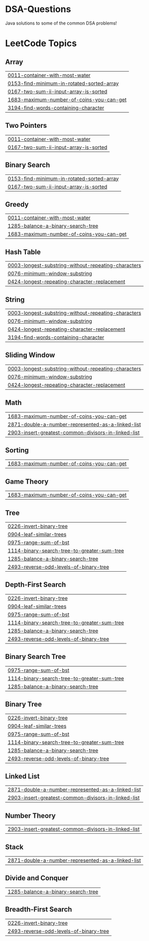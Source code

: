 # DSA-Questions
Java solutions to some of the common DSA problems!

<!---LeetCode Topics Start-->
# LeetCode Topics
## Array
|  |
| ------- |
| [0011-container-with-most-water](https://github.com/Priyansh012/Yeet-A-Leet/tree/master/0011-container-with-most-water) |
| [0153-find-minimum-in-rotated-sorted-array](https://github.com/Priyansh012/Yeet-A-Leet/tree/master/0153-find-minimum-in-rotated-sorted-array) |
| [0167-two-sum-ii-input-array-is-sorted](https://github.com/Priyansh012/Yeet-A-Leet/tree/master/0167-two-sum-ii-input-array-is-sorted) |
| [1683-maximum-number-of-coins-you-can-get](https://github.com/Priyansh012/Yeet-A-Leet/tree/master/1683-maximum-number-of-coins-you-can-get) |
| [3194-find-words-containing-character](https://github.com/Priyansh012/Yeet-A-Leet/tree/master/3194-find-words-containing-character) |
## Two Pointers
|  |
| ------- |
| [0011-container-with-most-water](https://github.com/Priyansh012/Yeet-A-Leet/tree/master/0011-container-with-most-water) |
| [0167-two-sum-ii-input-array-is-sorted](https://github.com/Priyansh012/Yeet-A-Leet/tree/master/0167-two-sum-ii-input-array-is-sorted) |
## Binary Search
|  |
| ------- |
| [0153-find-minimum-in-rotated-sorted-array](https://github.com/Priyansh012/Yeet-A-Leet/tree/master/0153-find-minimum-in-rotated-sorted-array) |
| [0167-two-sum-ii-input-array-is-sorted](https://github.com/Priyansh012/Yeet-A-Leet/tree/master/0167-two-sum-ii-input-array-is-sorted) |
## Greedy
|  |
| ------- |
| [0011-container-with-most-water](https://github.com/Priyansh012/Yeet-A-Leet/tree/master/0011-container-with-most-water) |
| [1285-balance-a-binary-search-tree](https://github.com/Priyansh012/Yeet-A-Leet/tree/master/1285-balance-a-binary-search-tree) |
| [1683-maximum-number-of-coins-you-can-get](https://github.com/Priyansh012/Yeet-A-Leet/tree/master/1683-maximum-number-of-coins-you-can-get) |
## Hash Table
|  |
| ------- |
| [0003-longest-substring-without-repeating-characters](https://github.com/Priyansh012/Yeet-A-Leet/tree/master/0003-longest-substring-without-repeating-characters) |
| [0076-minimum-window-substring](https://github.com/Priyansh012/Yeet-A-Leet/tree/master/0076-minimum-window-substring) |
| [0424-longest-repeating-character-replacement](https://github.com/Priyansh012/Yeet-A-Leet/tree/master/0424-longest-repeating-character-replacement) |
## String
|  |
| ------- |
| [0003-longest-substring-without-repeating-characters](https://github.com/Priyansh012/Yeet-A-Leet/tree/master/0003-longest-substring-without-repeating-characters) |
| [0076-minimum-window-substring](https://github.com/Priyansh012/Yeet-A-Leet/tree/master/0076-minimum-window-substring) |
| [0424-longest-repeating-character-replacement](https://github.com/Priyansh012/Yeet-A-Leet/tree/master/0424-longest-repeating-character-replacement) |
| [3194-find-words-containing-character](https://github.com/Priyansh012/Yeet-A-Leet/tree/master/3194-find-words-containing-character) |
## Sliding Window
|  |
| ------- |
| [0003-longest-substring-without-repeating-characters](https://github.com/Priyansh012/Yeet-A-Leet/tree/master/0003-longest-substring-without-repeating-characters) |
| [0076-minimum-window-substring](https://github.com/Priyansh012/Yeet-A-Leet/tree/master/0076-minimum-window-substring) |
| [0424-longest-repeating-character-replacement](https://github.com/Priyansh012/Yeet-A-Leet/tree/master/0424-longest-repeating-character-replacement) |
## Math
|  |
| ------- |
| [1683-maximum-number-of-coins-you-can-get](https://github.com/Priyansh012/Yeet-A-Leet/tree/master/1683-maximum-number-of-coins-you-can-get) |
| [2871-double-a-number-represented-as-a-linked-list](https://github.com/Priyansh012/Yeet-A-Leet/tree/master/2871-double-a-number-represented-as-a-linked-list) |
| [2903-insert-greatest-common-divisors-in-linked-list](https://github.com/Priyansh012/Yeet-A-Leet/tree/master/2903-insert-greatest-common-divisors-in-linked-list) |
## Sorting
|  |
| ------- |
| [1683-maximum-number-of-coins-you-can-get](https://github.com/Priyansh012/Yeet-A-Leet/tree/master/1683-maximum-number-of-coins-you-can-get) |
## Game Theory
|  |
| ------- |
| [1683-maximum-number-of-coins-you-can-get](https://github.com/Priyansh012/Yeet-A-Leet/tree/master/1683-maximum-number-of-coins-you-can-get) |
## Tree
|  |
| ------- |
| [0226-invert-binary-tree](https://github.com/Priyansh012/Yeet-A-Leet/tree/master/0226-invert-binary-tree) |
| [0904-leaf-similar-trees](https://github.com/Priyansh012/Yeet-A-Leet/tree/master/0904-leaf-similar-trees) |
| [0975-range-sum-of-bst](https://github.com/Priyansh012/Yeet-A-Leet/tree/master/0975-range-sum-of-bst) |
| [1114-binary-search-tree-to-greater-sum-tree](https://github.com/Priyansh012/Yeet-A-Leet/tree/master/1114-binary-search-tree-to-greater-sum-tree) |
| [1285-balance-a-binary-search-tree](https://github.com/Priyansh012/Yeet-A-Leet/tree/master/1285-balance-a-binary-search-tree) |
| [2493-reverse-odd-levels-of-binary-tree](https://github.com/Priyansh012/Yeet-A-Leet/tree/master/2493-reverse-odd-levels-of-binary-tree) |
## Depth-First Search
|  |
| ------- |
| [0226-invert-binary-tree](https://github.com/Priyansh012/Yeet-A-Leet/tree/master/0226-invert-binary-tree) |
| [0904-leaf-similar-trees](https://github.com/Priyansh012/Yeet-A-Leet/tree/master/0904-leaf-similar-trees) |
| [0975-range-sum-of-bst](https://github.com/Priyansh012/Yeet-A-Leet/tree/master/0975-range-sum-of-bst) |
| [1114-binary-search-tree-to-greater-sum-tree](https://github.com/Priyansh012/Yeet-A-Leet/tree/master/1114-binary-search-tree-to-greater-sum-tree) |
| [1285-balance-a-binary-search-tree](https://github.com/Priyansh012/Yeet-A-Leet/tree/master/1285-balance-a-binary-search-tree) |
| [2493-reverse-odd-levels-of-binary-tree](https://github.com/Priyansh012/Yeet-A-Leet/tree/master/2493-reverse-odd-levels-of-binary-tree) |
## Binary Search Tree
|  |
| ------- |
| [0975-range-sum-of-bst](https://github.com/Priyansh012/Yeet-A-Leet/tree/master/0975-range-sum-of-bst) |
| [1114-binary-search-tree-to-greater-sum-tree](https://github.com/Priyansh012/Yeet-A-Leet/tree/master/1114-binary-search-tree-to-greater-sum-tree) |
| [1285-balance-a-binary-search-tree](https://github.com/Priyansh012/Yeet-A-Leet/tree/master/1285-balance-a-binary-search-tree) |
## Binary Tree
|  |
| ------- |
| [0226-invert-binary-tree](https://github.com/Priyansh012/Yeet-A-Leet/tree/master/0226-invert-binary-tree) |
| [0904-leaf-similar-trees](https://github.com/Priyansh012/Yeet-A-Leet/tree/master/0904-leaf-similar-trees) |
| [0975-range-sum-of-bst](https://github.com/Priyansh012/Yeet-A-Leet/tree/master/0975-range-sum-of-bst) |
| [1114-binary-search-tree-to-greater-sum-tree](https://github.com/Priyansh012/Yeet-A-Leet/tree/master/1114-binary-search-tree-to-greater-sum-tree) |
| [1285-balance-a-binary-search-tree](https://github.com/Priyansh012/Yeet-A-Leet/tree/master/1285-balance-a-binary-search-tree) |
| [2493-reverse-odd-levels-of-binary-tree](https://github.com/Priyansh012/Yeet-A-Leet/tree/master/2493-reverse-odd-levels-of-binary-tree) |
## Linked List
|  |
| ------- |
| [2871-double-a-number-represented-as-a-linked-list](https://github.com/Priyansh012/Yeet-A-Leet/tree/master/2871-double-a-number-represented-as-a-linked-list) |
| [2903-insert-greatest-common-divisors-in-linked-list](https://github.com/Priyansh012/Yeet-A-Leet/tree/master/2903-insert-greatest-common-divisors-in-linked-list) |
## Number Theory
|  |
| ------- |
| [2903-insert-greatest-common-divisors-in-linked-list](https://github.com/Priyansh012/Yeet-A-Leet/tree/master/2903-insert-greatest-common-divisors-in-linked-list) |
## Stack
|  |
| ------- |
| [2871-double-a-number-represented-as-a-linked-list](https://github.com/Priyansh012/Yeet-A-Leet/tree/master/2871-double-a-number-represented-as-a-linked-list) |
## Divide and Conquer
|  |
| ------- |
| [1285-balance-a-binary-search-tree](https://github.com/Priyansh012/Yeet-A-Leet/tree/master/1285-balance-a-binary-search-tree) |
## Breadth-First Search
|  |
| ------- |
| [0226-invert-binary-tree](https://github.com/Priyansh012/Yeet-A-Leet/tree/master/0226-invert-binary-tree) |
| [2493-reverse-odd-levels-of-binary-tree](https://github.com/Priyansh012/Yeet-A-Leet/tree/master/2493-reverse-odd-levels-of-binary-tree) |
<!---LeetCode Topics End-->